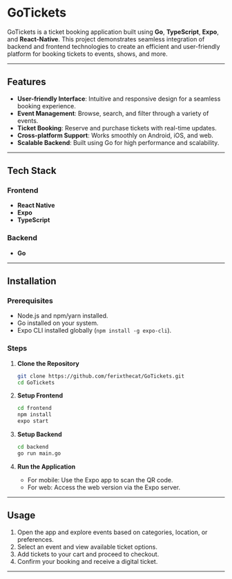 # GoTickets

GoTickets is a ticket booking application built using **Go**, **TypeScript**, **Expo**, and **React-Native**. This project demonstrates seamless integration of backend and frontend technologies to create an efficient and user-friendly platform for booking tickets to events, shows, and more.

---

## Features

- **User-friendly Interface**: Intuitive and responsive design for a seamless booking experience.
- **Event Management**: Browse, search, and filter through a variety of events.
- **Ticket Booking**: Reserve and purchase tickets with real-time updates.
- **Cross-platform Support**: Works smoothly on Android, iOS, and web.
- **Scalable Backend**: Built using Go for high performance and scalability.

---

## Tech Stack

### Frontend
- **React Native**
- **Expo**
- **TypeScript**

### Backend
- **Go**

---

## Installation

### Prerequisites
- Node.js and npm/yarn installed.
- Go installed on your system.
- Expo CLI installed globally (`npm install -g expo-cli`).

### Steps

1. **Clone the Repository**
   ```bash
   git clone https://github.com/ferixthecat/GoTickets.git
   cd GoTickets
   ```

2. **Setup Frontend**
   ```bash
   cd frontend
   npm install
   expo start
   ```

3. **Setup Backend**
   ```bash
   cd backend
   go run main.go
   ```

4. **Run the Application**
   - For mobile: Use the Expo app to scan the QR code.
   - For web: Access the web version via the Expo server.

---

## Usage

1. Open the app and explore events based on categories, location, or preferences.
2. Select an event and view available ticket options.
3. Add tickets to your cart and proceed to checkout.
4. Confirm your booking and receive a digital ticket.

---

